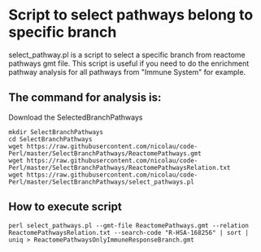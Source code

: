 # Script to select pathways belong to specific branch
select_pathway.pl is a script to select a specific branch from reactome pathways gmt file. This script is useful if you need to do the enrichment pathway analysis for all pathways from "Immune System" for example.

## The command for analysis is:

Download the SelectedBranchPathways
```
mkdir SelectBranchPathways
cd SelectBranchPathways
wget https://raw.githubusercontent.com/nicolau/code-Perl/master/SelectBranchPathways/ReactomePathways.gmt
wget https://raw.githubusercontent.com/nicolau/code-Perl/master/SelectBranchPathways/ReactomePathwaysRelation.txt
wget https://raw.githubusercontent.com/nicolau/code-Perl/master/SelectBranchPathways/select_pathways.pl
```

## How to execute script
```
perl select_pathways.pl --gmt-file ReactomePathways.gmt --relation ReactomePathwaysRelation.txt --search-code "R-HSA-168256" | sort | uniq > ReactomePathwaysOnlyImmuneResponseBranch.gmt
```
